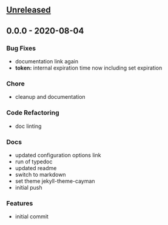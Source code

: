 <a name="unreleased"></a>
## [Unreleased]


<a name="0.0.0"></a>
## 0.0.0 - 2020-08-04
### Bug Fixes
- documentation link again
- **token:** internal expiration time now including set expiration

### Chore
- cleanup and documentation

### Code Refactoring
- doc linting

### Docs
- updated configuration options link
- run of typedoc
- updated readme
- switch to markdown
- set theme jekyll-theme-cayman
- initial push

### Features
- initial commit


[Unreleased]: https://github.com/GoodwayGroup/lib-tradedesk/compare/0.0.0...HEAD
